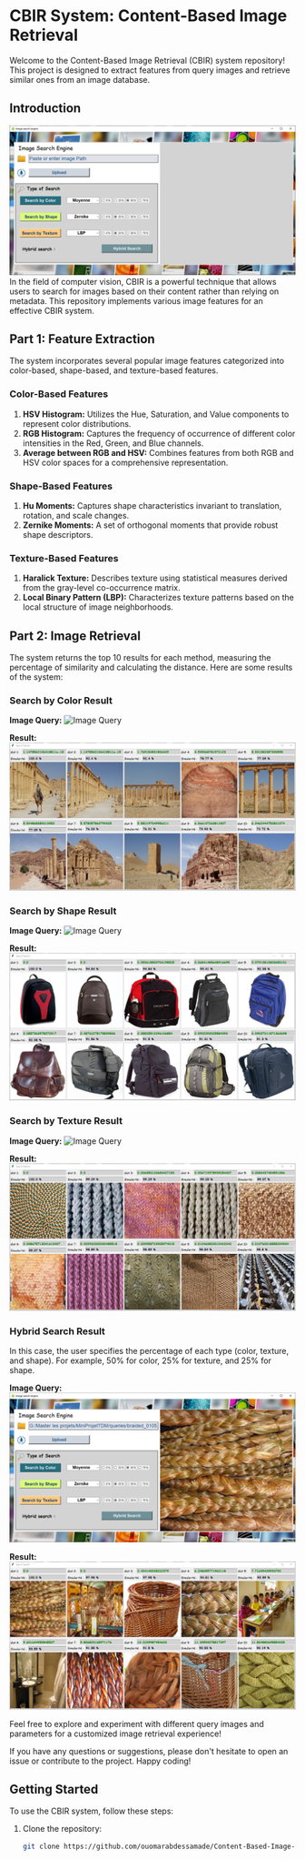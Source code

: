 # CBIR System: Content-Based Image Retrieval

Welcome to the Content-Based Image Retrieval (CBIR) system repository! This project is designed to extract features from query images and retrieve similar ones from an image database.

## Introduction
![CBIR Interface](images/userinterface.png)
In the field of computer vision, CBIR is a powerful technique that allows users to search for images based on their content rather than relying on metadata. This repository implements various image features for an effective CBIR system.

## Part 1: Feature Extraction

The system incorporates several popular image features categorized into color-based, shape-based, and texture-based features.

### Color-Based Features
1. **HSV Histogram:** Utilizes the Hue, Saturation, and Value components to represent color distributions.
2. **RGB Histogram:** Captures the frequency of occurrence of different color intensities in the Red, Green, and Blue channels.
3. **Average between RGB and HSV:** Combines features from both RGB and HSV color spaces for a comprehensive representation.

### Shape-Based Features
1. **Hu Moments:** Captures shape characteristics invariant to translation, rotation, and scale changes.
2. **Zernike Moments:** A set of orthogonal moments that provide robust shape descriptors.

### Texture-Based Features
1. **Haralick Texture:** Describes texture using statistical measures derived from the gray-level co-occurrence matrix.
2. **Local Binary Pattern (LBP):** Characterizes texture patterns based on the local structure of image neighborhoods.


## Part 2: Image Retrieval

The system returns the top 10 results for each method, measuring the percentage of similarity and calculating the distance. Here are some results of the system:

### Search by Color Result

**Image Query:**
![Image Query](images/SearchByColorQuery.png)

**Result:**
![Search by Color](images/SearchByColor.png)

### Search by Shape Result

**Image Query:**
![Image Query](images/SearchByShapeQuery.png)

**Result:**
![Search by Shape](images/SearchByShape.png)

### Search by Texture Result

**Image Query:**
![Image Query](images/SearchByTextureQuery.png)

**Result:**
![Search by Texture](images/SearchByTexture.png)

### Hybrid Search Result

In this case, the user specifies the percentage of each type (color, texture, and shape). For example, 50% for color, 25% for texture, and 25% for shape.

**Image Query:**
![Image Query](images/SearchHybridQuery.png)

**Result:**
![Hybrid Search](images/SearchHybrid.png)

Feel free to explore and experiment with different query images and parameters for a customized image retrieval experience!

If you have any questions or suggestions, please don't hesitate to open an issue or contribute to the project. Happy coding!




## Getting Started

To use the CBIR system, follow these steps:

1. Clone the repository:
   ```bash
   git clone https://github.com/ouomarabdessamade/Content-Based-Image-Retrieval.git
